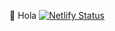 💩 Hola
[![Netlify Status](https://api.netlify.com/api/v1/badges/31d7746a-f960-49a5-b386-2d4d171ee9c8/deploy-status)](https://app.netlify.com/sites/awesome-pare-b9d6cc/deploys)